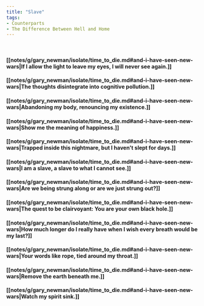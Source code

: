 ```yaml
---
title: "Slave"
tags:
- Counterparts
- The Difference Between Hell and Home
---
```

&nbsp;
#### [[notes/g/gary_newman/isolate/time_to_die.md#and-i-have-seen-new-wars|If I allow the light to leave my eyes, I will never see again.]]
#### [[notes/g/gary_newman/isolate/time_to_die.md#and-i-have-seen-new-wars|The thoughts disintegrate into cognitive pollution.]]
#### [[notes/g/gary_newman/isolate/time_to_die.md#and-i-have-seen-new-wars|Abandoning my body, renouncing my existence.]]
#### [[notes/g/gary_newman/isolate/time_to_die.md#and-i-have-seen-new-wars|Show me the meaning of happiness.]]
#### [[notes/g/gary_newman/isolate/time_to_die.md#and-i-have-seen-new-wars|Trapped inside this nightmare, but I haven't slept for days.]]
#### [[notes/g/gary_newman/isolate/time_to_die.md#and-i-have-seen-new-wars|I am a slave, a slave to what I cannot see.]]
#### [[notes/g/gary_newman/isolate/time_to_die.md#and-i-have-seen-new-wars|Are we being strung along or are we just strung out?]]
#### [[notes/g/gary_newman/isolate/time_to_die.md#and-i-have-seen-new-wars|The quest to be clairvoyant: You are your own black hole.]]
#### [[notes/g/gary_newman/isolate/time_to_die.md#and-i-have-seen-new-wars|How much longer do I really have when I wish every breath would be my last?]]
#### [[notes/g/gary_newman/isolate/time_to_die.md#and-i-have-seen-new-wars|Your words like rope, tied around my throat.]]
#### [[notes/g/gary_newman/isolate/time_to_die.md#and-i-have-seen-new-wars|Remove the earth beneath me.]]
#### [[notes/g/gary_newman/isolate/time_to_die.md#and-i-have-seen-new-wars|Watch my spirit sink.]]
